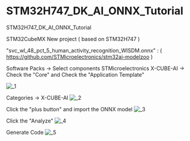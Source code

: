 # STM32H747_DK_AI_ONNX_Tutorial
STM32H747_DK_AI_ONNX_Tutorial

STM32CubeMX New project ( based on STM32H747 )

"svc_wl_48_pct_5_human_activity_recognition_WISDM.onnx" : ( https://github.com/STMicroelectronics/stm32ai-modelzoo )


Software Packs -> Select components
STMicroelectronics X-CUBE-AI -> Check the "Core" and Check the "Application Template"

![_1](https://github.com/BlaineMoon30/STM32H747_DK_AI_ONNX_Tutorial/assets/104703977/d700f613-f2f3-4a4e-b65a-c93c2f1edd59)

Categories -> X-CUBE-AI
![_2](https://github.com/BlaineMoon30/STM32H747_DK_AI_ONNX_Tutorial/assets/104703977/b664b81d-e49d-4619-bad6-eb3ea3db5db8)

Click the "plus button" and import the ONNX model
![_3](https://github.com/BlaineMoon30/STM32H747_DK_AI_ONNX_Tutorial/assets/104703977/dcf1dd46-4c80-4540-bbe8-90217fa8191e)

Click the "Analyze"
![_4](https://github.com/BlaineMoon30/STM32H747_DK_AI_ONNX_Tutorial/assets/104703977/4e0d7f98-a454-494b-a75c-96c71d2a2b24)

Generate Code
![_5](https://github.com/BlaineMoon30/STM32H747_DK_AI_ONNX_Tutorial/assets/104703977/9825acc8-a4da-400f-b933-6574036beba9)
